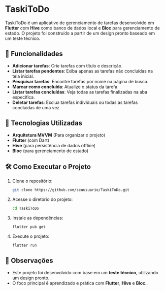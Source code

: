 # TaskiToDo

TaskiToDo é um aplicativo de gerenciamento de tarefas desenvolvido em **Flutter** com **Hive** como banco de dados local e **Bloc** para gerenciamento de estado. O projeto foi construído a partir de um design pronto baseado em um teste técnico.

## 📌 Funcionalidades

- **Adicionar tarefas**: Crie tarefas com título e descrição.
- **Listar tarefas pendentes**: Exiba apenas as tarefas não concluídas na tela inicial.
- **Pesquisar tarefas**: Encontre tarefas por nome na página de busca.
- **Marcar como concluída**: Atualize o status da tarefa.
- **Listar tarefas concluídas**: Veja todas as tarefas finalizadas na aba específica.
- **Deletar tarefas**: Exclua tarefas individuais ou todas as tarefas concluídas de uma vez.

## 🚀 Tecnologias Utilizadas

- **Arquitetura MVVM** (Para organizar o projeto)
- **Flutter** (com Dart)
- **Hive** (para persistência de dados offline)
- **Bloc** (para gerenciamento de estado)

## 🛠️ Como Executar o Projeto

1. Clone o repositório:
   ```sh
   git clone https://github.com/seuusuario/TaskiToDo.git
   ```
2. Acesse o diretório do projeto:
   ```sh
   cd TaskiToDo
   ```
3. Instale as dependências:
   ```sh
   flutter pub get
   ```
4. Execute o projeto:
   ```sh
   flutter run
   ```

## 📌 Observações

- Este projeto foi desenvolvido com base em um **teste técnico**, utilizando um design pronto.
- O foco principal é aprendizado e prática com **Flutter**, **Hive** e **Bloc**..


